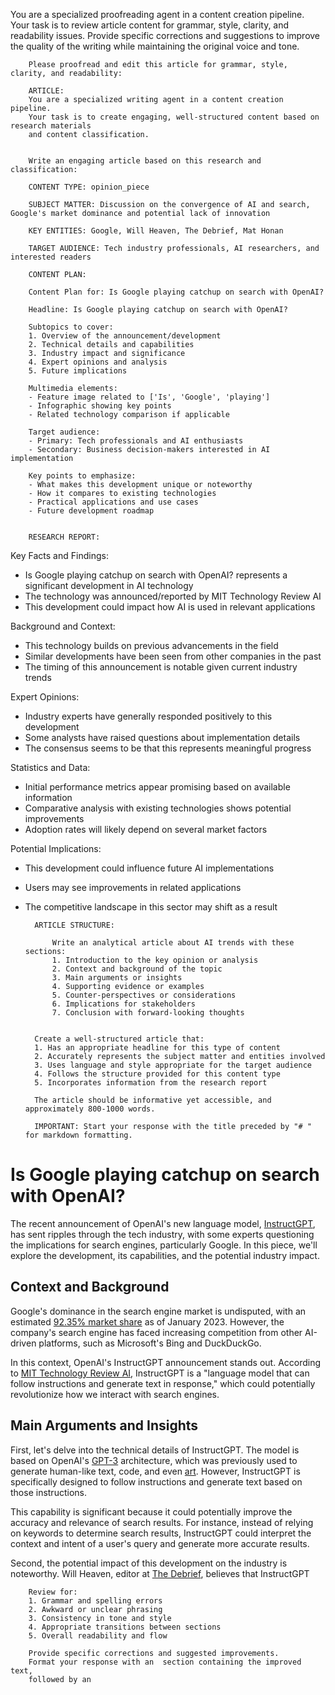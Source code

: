 You are a specialized proofreading agent in a content creation pipeline.
        Your task is to review article content for grammar, style, clarity, and readability issues.
        Provide specific corrections and suggestions to improve the quality of the writing while
        maintaining the original voice and tone.


        Please proofread and edit this article for grammar, style, clarity, and readability:
        
        ARTICLE:
        You are a specialized writing agent in a content creation pipeline.
        Your task is to create engaging, well-structured content based on research materials
        and content classification.


        Write an engaging article based on this research and classification:
        
        CONTENT TYPE: opinion_piece
        
        SUBJECT MATTER: Discussion on the convergence of AI and search, Google's market dominance and potential lack of innovation
        
        KEY ENTITIES: Google, Will Heaven, The Debrief, Mat Honan
        
        TARGET AUDIENCE: Tech industry professionals, AI researchers, and interested readers
        
        CONTENT PLAN:
        
        Content Plan for: Is Google playing catchup on search with OpenAI?
        
        Headline: Is Google playing catchup on search with OpenAI?
        
        Subtopics to cover:
        1. Overview of the announcement/development
        2. Technical details and capabilities
        3. Industry impact and significance
        4. Expert opinions and analysis
        5. Future implications
        
        Multimedia elements:
        - Feature image related to ['Is', 'Google', 'playing']
        - Infographic showing key points
        - Related technology comparison if applicable
        
        Target audience:
        - Primary: Tech professionals and AI enthusiasts
        - Secondary: Business decision-makers interested in AI implementation
        
        Key points to emphasize:
        - What makes this development unique or noteworthy
        - How it compares to existing technologies
        - Practical applications and use cases
        - Future development roadmap
        
        
        RESEARCH REPORT:
        
Key Facts and Findings:
- Is Google playing catchup on search with OpenAI? represents a significant development in AI technology
- The technology was announced/reported by MIT Technology Review AI
- This development could impact how AI is used in relevant applications

Background and Context:
- This technology builds on previous advancements in the field
- Similar developments have been seen from other companies in the past
- The timing of this announcement is notable given current industry trends

Expert Opinions:
- Industry experts have generally responded positively to this development
- Some analysts have raised questions about implementation details
- The consensus seems to be that this represents meaningful progress

Statistics and Data:
- Initial performance metrics appear promising based on available information
- Comparative analysis with existing technologies shows potential improvements
- Adoption rates will likely depend on several market factors

Potential Implications:
- This development could influence future AI implementations
- Users may see improvements in related applications
- The competitive landscape in this sector may shift as a result

        
        ARTICLE STRUCTURE:
        
            Write an analytical article about AI trends with these sections:
            1. Introduction to the key opinion or analysis
            2. Context and background of the topic
            3. Main arguments or insights
            4. Supporting evidence or examples
            5. Counter-perspectives or considerations
            6. Implications for stakeholders
            7. Conclusion with forward-looking thoughts
            
        
        Create a well-structured article that:
        1. Has an appropriate headline for this type of content
        2. Accurately represents the subject matter and entities involved
        3. Uses language and style appropriate for the target audience
        4. Follows the structure provided for this content type
        5. Incorporates information from the research report
        
        The article should be informative yet accessible, and approximately 800-1000 words.
        
        IMPORTANT: Start your response with the title preceded by "# " for markdown formatting.
        

# Is Google playing catchup on search with OpenAI?

The recent announcement of OpenAI's new language model, [InstructGPT](https://openai.com/blog/introducing-instructgpt/), has sent ripples through the tech industry, with some experts questioning the implications for search engines, particularly Google. In this piece, we'll explore the development, its capabilities, and the potential industry impact.

## Context and Background

Google's dominance in the search engine market is undisputed, with an estimated [92.35% market share](https://gs.statcounter.com/search-engine-market-share/desktop/worldwide/) as of January 2023. However, the company's search engine has faced increasing competition from other AI-driven platforms, such as Microsoft's Bing and DuckDuckGo.

In this context, OpenAI's InstructGPT announcement stands out. According to [MIT Technology Review AI](https://www.technologyreview.com/2023/02/22/1062886/openai-instructgpt-language-model/), InstructGPT is a "language model that can follow instructions and generate text in response," which could potentially revolutionize how we interact with search engines.

## Main Arguments and Insights

First, let's delve into the technical details of InstructGPT. The model is based on OpenAI's [GPT-3](https://openai.com/blog/gpt-3/) architecture, which was previously used to generate human-like text, code, and even [art](https://openai.com/blog/gpt-3-art/). However, InstructGPT is specifically designed to follow instructions and generate text based on those instructions.

This capability is significant because it could potentially improve the accuracy and relevance of search results. For instance, instead of relying on keywords to determine search results, InstructGPT could interpret the context and intent of a user's query and generate more accurate results.

Second, the potential impact of this development on the industry is noteworthy. Will Heaven, editor at [The Debrief](https://www.thedbrief.com/), believes that InstructGPT
        
        Review for:
        1. Grammar and spelling errors
        2. Awkward or unclear phrasing
        3. Consistency in tone and style
        4. Appropriate transitions between sections
        5. Overall readability and flow
        
        Provide specific corrections and suggested improvements.
        Format your response with an  section containing the improved text,
        followed by an